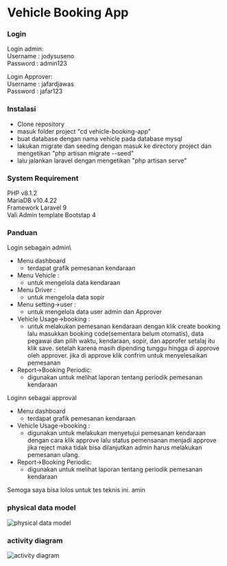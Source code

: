 
# Vehicle Booking App

### Login

Login admin:\
Username : jodysuseno\
Password : admin123

Login Approver:\
Username : jafardjawas\
Password : jafar123

### Instalasi

- Clone repository
- masuk folder project "cd vehicle-booking-app"
- buat database dengan nama vehicle pada database mysql
- lakukan migrate dan seeding dengan masuk ke directory project dan mengetikan "php artisan migrate --seed"
- lalu jalankan laravel dengan mengetikan "php artisan serve"

### System Requirement

PHP v8.1.2\
MariaDB v10.4.22\
Framework Laravel 9\
Vali Admin template Bootstap 4

### Panduan

Login sebagain admin\
- Menu dashboard
    - terdapat grafik pemesanan kendaraan
- Menu Vehicle : 
    - untuk mengelola data kendaraan
- Menu Driver : 
    - untuk mengelola data sopir
- Menu setting->user : 
    - untuk mengelola data user admin dan Approver
- Vehicle Usage->booking : 
    - untuk melakukan pemesanan kendaraan dengan klik create booking lalu masukkan booking code(sementara belum otomatis), data pegawai dan pilih waktu, kendaraan, sopir, dan approfer setalaj itu klik save. setelah karena masih dipending tunggu hingga di approve oleh approver. jika di approve klik confrim untuk menyelesaikan pemesanan
- Report->Booking Periodic:
    - digunakan untuk melihat laporan tentang periodik pemesanan kendaraan

Loginn sebagai approval
- Menu dashboard
    - terdapat grafik pemesanan kendaraan
- Vehicle Usage->booking :
    - digunakan untuk melakukan menyetujui pemesanan kendaraan dengan cara klik approve lalu status pemensanan menjadi approve jika reject maka tidak bisa dilanjutkan admin harus melakukan pemesanan ulang.
- Report->Booking Periodic:
    - digunakan untuk melihat laporan tentang periodik pemesanan kendaraan

Semoga saya bisa lolos untuk tes teknis ini. amin

### physical data model
![physical data model](https://user-images.githubusercontent.com/57146181/154781693-a91a32e2-a51e-4edb-add9-b9c4c2627aff.png)

### activity diagram
![activity diagram](https://user-images.githubusercontent.com/57146181/154781723-bf835005-36e4-43ee-b2db-27dacb2e3f7e.png)

